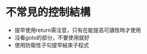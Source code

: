 # 不常見的控制結構
* 提早使用return需注意，只有在能提高可讀性時才使用
* 沒看goto的部分，不要使用就好
* 使用防衛性子句提早結束子程式
<!--stackedit_data:
eyJoaXN0b3J5IjpbMTAyMTk0NzE3MSwxODQyMTM4MjY4LDIwND
AzMDM4NTVdfQ==
-->